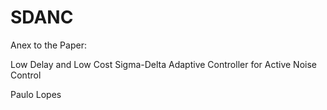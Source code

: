 # SDANC

Anex to the Paper:

Low Delay and Low Cost Sigma-Delta Adaptive Controller for Active Noise Control

Paulo Lopes

